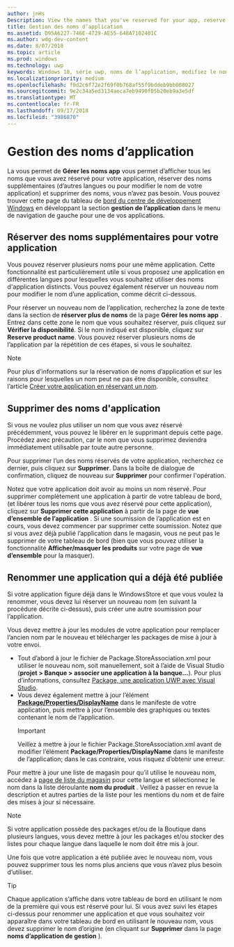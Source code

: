 ```yaml
---
author: jnHs
Description: View the names that you've reserved for your app, reserve additional names (for other languages or to change your app's name), and delete reserved names that you don't need anymore.
title: Gestion des noms d’application
ms.assetid: D95A6227-746E-4729-AE55-648A7102401C
ms.author: wdg-dev-content
ms.date: 8/07/2018
ms.topic: article
ms.prod: windows
ms.technology: uwp
keywords: Windows 10, série uwp, noms de l’application, modifiez le nom app, nom de l’application de mise à jour, jeu, nom de produit
ms.localizationpriority: medium
ms.openlocfilehash: f0d2c6f72e2f69f0b768af55f9bddeb9bb008027
ms.sourcegitcommit: 9e2c34a5ed3134aeca7eb9490f05b20eb9a3e5df
ms.translationtype: MT
ms.contentlocale: fr-FR
ms.lasthandoff: 09/17/2018
ms.locfileid: "3986870"
---
```

# <a name="manage-app-names"></a>Gestion des noms d’application

La vous permet de **Gérer les noms app** vous permet d’afficher tous les noms que vous avez réservé pour votre application, réserver des noms supplémentaires (d’autres langues ou pour modifier le nom de votre application) et supprimer des noms, vous n’avez pas besoin. Vous pouvez trouver cette page du tableau de [bord du centre de développement Windows](https://partner.microsoft.com/dashboard) en développant la section **gestion de l’application** dans le menu de navigation de gauche pour une de vos applications.


## <a name="reserve-additional-names-for-your-app"></a>Réserver des noms supplémentaires pour votre application

Vous pouvez réserver plusieurs noms pour une même application. Cette fonctionnalité est particulièrement utile si vous proposez une application en différentes langues pour lesquelles vous souhaitez utiliser des noms d'application distincts. Vous pouvez également réserver un nouveau nom pour modifier le nom d’une application, comme décrit ci-dessous.

Pour réserver un nouveau nom de l’application, recherchez la zone de texte dans la section de **réserver plus de noms** de la page **Gérer les noms app** . Entrez dans cette zone le nom que vous souhaitez réserver, puis cliquez sur **Vérifier la disponibilité**. Si le nom indiqué est disponible, cliquez sur **Reserve product name**. Vous pouvez réserver plusieurs noms de l’application par la répétition de ces étapes, si vous le souhaitez.

> [!NOTE]
> Pour plus d’informations sur la réservation de noms d’application et sur les raisons pour lesquelles un nom peut ne pas être disponible, consultez l’article [Créer votre application en réservant un nom](create-your-app-by-reserving-a-name.md).


## <a name="delete-app-names"></a>Supprimer des noms d'application

Si vous ne voulez plus utiliser un nom que vous avez réservé précédemment, vous pouvez le libérer en le supprimant depuis cette page. Procédez avec précaution, car le nom que vous supprimez deviendra immédiatement utilisable par toute autre personne.

Pour supprimer l’un des noms réservés de votre application, recherchez ce dernier, puis cliquez sur **Supprimer**. Dans la boîte de dialogue de confirmation, cliquez de nouveau sur **Supprimer** pour confirmer l'opération.

Notez que votre application doit avoir au moins un nom réservé. Pour supprimer complètement une application à partir de votre tableau de bord, (et libérer tous les noms que vous avez réservé pour cette application), cliquez sur **Supprimer cette application** à partir de la page de **vue d’ensemble de l’application** . Si une soumission de l’application est en cours, vous devez commencer par supprimer cette soumission. Notez que si vous avez déjà publié l’application dans le magasin, vous ne peut pas le supprimer de votre tableau de bord (bien que vous pouvez utiliser la fonctionnalité **Afficher/masquer les produits** sur votre page de **vue d’ensemble** pour la masquer). 


## <a name="rename-an-app-that-has-already-been-published"></a>Renommer une application qui a déjà été publiée

Si votre application figure déjà dans le WindowsStore et que vous voulez la renommer, vous devez lui réserver un nouveau nom (en suivant la procédure décrite ci-dessus), puis créer une autre soumission pour l’application. 

Vous devez mettre à jour les modules de votre application pour remplacer l’ancien nom par le nouveau et télécharger les packages de mise à jour à votre envoi.
- Tout d’abord à jour le fichier de Package.StoreAssociation.xml pour utiliser le nouveau nom, soit manuellement, soit à l’aide de Visual Studio (**projet > Banque > associer une application à la banque...**). Pour plus d’informations, consultez [Package, une application UWP avec Visual Studio](../packaging/packaging-uwp-apps.md).
- Vous devez également mettre à jour l’élément [**Package/Properties/DisplayName**](https://docs.microsoft.com/uwp/schemas/appxpackage/uapmanifestschema/element-displayname) dans le manifeste de votre application, puis mettre à jour l’ensemble des graphiques ou textes contenant le nom de l’application. 
  > [!IMPORTANT]
  > Veillez à mettre à jour le fichier Package.StoreAssociation.xml avant de modifier l’élément **Package/Properties/DisplayName** dans le manifeste de l’application; dans le cas contraire, vous risquez d’obtenir une erreur.

Pour mettre à jour une liste de magasin pour qu’il utilise le nouveau nom, accédez à [page de liste du magasin](create-app-store-listings.md) pour cette langue et sélectionnez le nom dans la liste déroulante **nom du produit** . Veillez à passer en revue la description et autres parties de la liste pour les mentions du nom et de faire des mises à jour si nécessaire.

> [!NOTE]
> Si votre application possède des packages et/ou de la Boutique dans plusieurs langues, vous devez mettre à jour les packages et/ou stocker des listes pour chaque langue dans laquelle le nom doit être mis à jour.

Une fois que votre application a été publiée avec le nouveau nom, vous pouvez supprimer tous les noms plus anciens que vous n’avez plus besoin d’utiliser.

> [!TIP]
> Chaque application s’affiche dans votre tableau de bord en utilisant le nom de la première qui vous est réservé pour lui. Si vous avez suivi les étapes ci-dessus pour renommer une application et que vous souhaitez voir apparaître dans votre tableau de bord en utilisant le nouveau nom, vous devez supprimer le nom d’origine (en cliquant sur **Supprimer** dans la page **noms d’application de gestion** ). 

 

 




